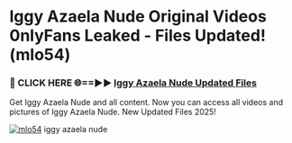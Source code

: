# Iggy Azaela Nude Original Videos 0nlyFans Leaked - Files Updated! (mlo54)

<h3>🔴 CLICK HERE 🌐==►► <a href="https://tinyurl.com/4seja8ks" rel="nofollow">Iggy Azaela Nude Updated Files</a></h3>

Get Iggy Azaela Nude and all content. Now you can access all videos and pictures of Iggy Azaela Nude. New Updated Files 2025!

[![mlo54](https://i.imgur.com/EWjZXRe.gif)](https://tinyurl.com/4seja8ks)
iggy azaela nude